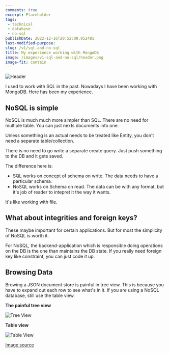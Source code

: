```yaml
---
comments: true
excerpt: Placeholder 
tags:
 - technical
 - database
 - no-sql
publishDate: 2022-12-16T20:52:08.052481
last-modified-purpose:
slug: /v1/sql-and-no-sql
title: My experience working with MongoDB
image: /images/v1-sql-and-no-sql/header.png
image-fit: contain
---
```


![Header](/images/v1-sql-and-no-sql/header.png)

I used to work with SQL in the past. Nowadays I have been working with MongoDB. Here has been my experience.

## NoSQL is simple

NoSQL is much much more simpler than SQL. There are no need for multiple table. You can just nexts documents into one.

Unless something is an actual needs to be treated like Entity, you don't need a separate table/collection.

There is no need to go write a separate create query. Just push something to the DB and it gets saved.

The difference here is:

- SQL works on concept of schema on write. The data needs to have a particular schema.
- NoSQL works on Schema on read. The data can be with any format, but it's job of reader to intepret it the way it wants.

It's like working with file.

## What about integrities and foreign keys?

These maybe important for certain applications. But for most the simplicity of NoSQL is worth it.

For NoSQL, the backend-application which is responsible doing operations on the DB is the one than maintains the DB state. If you really need foreign key like constraint, you can just code it up.

## Browsing Data

Browing a JSON document store is painful in tree view. This is because you have to expand out each row to see what's in it. If you are using a NoSQL database, still use the table view.

**The painful tree view**

![Tree View](/images/v1-sql-and-no-sql/tree-view.png)

**Table view**

![Table View](/images/v1-sql-and-no-sql/table-view.gif)

[Image source](https://studio3t.com/knowledge-base/articles/table-view/#restore-default-view)